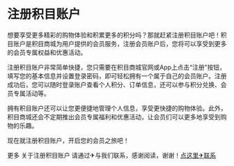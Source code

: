 # 注册积目账户

想要享受更多精彩的购物体验和积累更多的积分吗？那就赶紧注册积目账户吧！积目账户是积目商城为用户提供的会员服务，注册会员账户后，您将可以享受到更多的会员专属权益和优惠活动。

注册积目账户非常简单快捷，您只需要在积目商城官网或App上点击“注册”按钮，填写您的基本信息并设置登录密码，即可轻松拥有一个属于自己的会员账户。注册成功后，您可以随时登录账户查看个人积分、订单信息，还可以参与积分兑换、会员专属活动等。

拥有积目账户还可以让您更便捷地管理个人信息，享受更快捷的购物体验。此外，积目商城还会不定期推出会员专属福利和优惠活动，让会员们可以更多地享受到购物的乐趣。

现在就注册积目账户，开启您的会员之旅吧！

更多 关于注册积目账户 请通过✈与我们联系，感谢阅读，谢谢！[点这里✈联系](https://b.k02.cc)